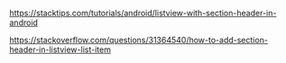 https://stacktips.com/tutorials/android/listview-with-section-header-in-android

https://stackoverflow.com/questions/31364540/how-to-add-section-header-in-listview-list-item
